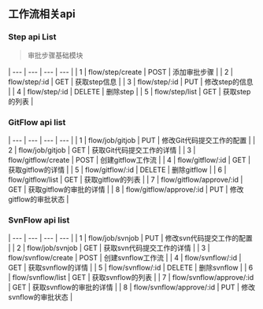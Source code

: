 ## 工作流相关api

### Step api List
> 审批步骤基础模块

| --- | --- | --- | --- |
| 1 | flow/step/create | POST | 添加审批步骤 |
| 2 | flow/step/:id | GET | 获取step信息 |
| 3 | flow/step/:id | PUT | 修改step的信息 |
| 4 | flow/step/:id | DELETE | 删除step |
| 5 | flow/step/list | GET | 获取step的列表 |


### GitFlow api list

| --- | --- | --- | --- |
| 1 | flow/job/gitjob | PUT | 修改Git代码提交工作的配置 |
| 2 | flow/job/gitjob | GET | 获取Git代码提交工作的详情 |
| 3 | flow/gitflow/create | POST | 创建gitflow工作流 |
| 4 | flow/gitflow/:id | GET | 获取gitflow的详情 |
| 5 | flow/gitflow/:id | DELETE | 删除gitflow |
| 6 | flow/gitflow/list | GET | 获取gitflow的列表 |
| 7 | flow/gitflow/approve/:id | GET | 获取gitflow的审批的详情 |
| 8 | flow/gitflow/approve/:id | PUT | 修改gitflow的审批状态 |

### SvnFlow api list

| --- | --- | --- | --- |
| 1 | flow/job/svnjob | PUT | 修改svn代码提交工作的配置 |
| 2 | flow/job/svnjob | GET | 获取svn代码提交工作的详情 |
| 3 | flow/svnflow/create | POST | 创建svnflow工作流 |
| 4 | flow/svnflow/:id | GET | 获取svnflow的详情 |
| 5 | flow/svnflow/:id | DELETE | 删除svnflow |
| 6 | flow/svnflow/list | GET | 获取svnflow的列表 |
| 7 | flow/svnflow/approve/:id | GET | 获取svnflow的审批的详情 |
| 8 | flow/svnflow/approve/:id | PUT | 修改svnflow的审批状态 |

















